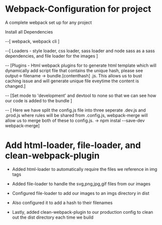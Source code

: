 
# Webpack-Configuration for project
  A complete webpack set up for any project

Install all Dependencies 

 --[ webpack, webpack cli ]
 
 --[ Loaders - style loader, css loader, sass loader and node sass as a sass dependencies, and file loader for the images ]
 
 -- [Plugins - Html webpack plugins for to generate html template which will dynamically add script file that contains the unique hash, please see output-> filename -> bundle.[contenthash]
 .js. This allows us to bust caching issue and will generate unique file eveytime the content is changed.]
 
 -- [Set mode to 'development' and devtool to none so that we can see how our code is added to the bundle ]
 
 -- [ Here we have split the config.js file into three seperate .dev.js and .prod.js where rules will be shared from .config.js, webpack-merge will allow us to merge both of these to config.js. -> npm instal --save-dev webpack-merge]
 
 
# Add html-loader, file-loader, and clean-webpack-plugin

- Added html-loader to automatically require the files we reference in img tags

- Added file-loader to handle the svg,png,jpg,gif files from our images

- Configured file-loader to add our images to an imgs directory in dist

- Also configured it to add a hash to their filenames

- Lastly, added clean-webpack-plugin to our production config to clean out the dist directory each time we build

